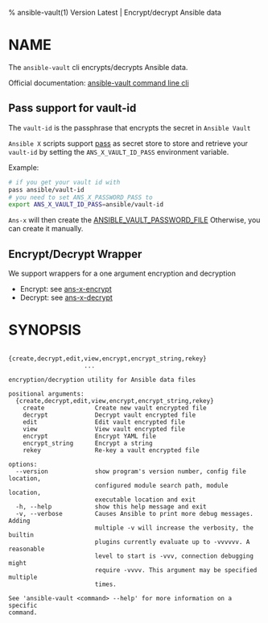 % ansible-vault(1) Version Latest | Encrypt/decrypt Ansible data
# NAME

The `ansible-vault` cli encrypts/decrypts Ansible data.

Official documentation: [ansible-vault command line cli](https://docs.ansible.com/ansible/latest/cli/ansible-vault.html)

## Pass support for vault-id

The `vault-id` is the passphrase that encrypts the secret in `Ansible Vault` 

`Ansible X` scripts support [pass](../ans-x-pass.md) as secret store
to store and retrieve your `vault-id` by setting the `ANS_X_VAULT_ID_PASS` environment variable.

Example:
```bash
# if you get your vault id with
pass ansible/vault-id
# you need to set ANS_X_PASSWORD_PASS to
export ANS_X_VAULT_ID_PASS=ansible/vault-id
```
`Ans-x` will then create the [ANSIBLE_VAULT_PASSWORD_FILE](https://docs.ansible.com/ansible/devel/reference_appendices/config.html#envvar-ANSIBLE_VAULT_PASSWORD_FILE)
Otherwise, you can create it manually.

## Encrypt/Decrypt Wrapper

We support wrappers for a one argument encryption and decryption
* Encrypt: see [ans-x-encrypt](../bin-generated/ans-x-encrypt.md)
* Decrypt: see [ans-x-decrypt](../bin-generated/ans-x-decrypt.md)

# SYNOPSIS

```bashusage: ansible-vault [-h] [--version] [-v]
                     {create,decrypt,edit,view,encrypt,encrypt_string,rekey}
                     ...

encryption/decryption utility for Ansible data files

positional arguments:
  {create,decrypt,edit,view,encrypt,encrypt_string,rekey}
    create              Create new vault encrypted file
    decrypt             Decrypt vault encrypted file
    edit                Edit vault encrypted file
    view                View vault encrypted file
    encrypt             Encrypt YAML file
    encrypt_string      Encrypt a string
    rekey               Re-key a vault encrypted file

options:
  --version             show program's version number, config file location,
                        configured module search path, module location,
                        executable location and exit
  -h, --help            show this help message and exit
  -v, --verbose         Causes Ansible to print more debug messages. Adding
                        multiple -v will increase the verbosity, the builtin
                        plugins currently evaluate up to -vvvvvv. A reasonable
                        level to start is -vvv, connection debugging might
                        require -vvvv. This argument may be specified multiple
                        times.

See 'ansible-vault <command> --help' for more information on a specific
command.
```
